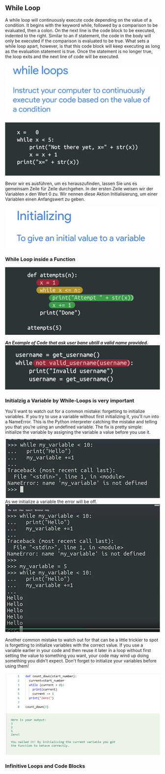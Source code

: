 ## While Loop

A while loop will continuously execute code depending on the value of a condition. It begins with the keyword while, followed by a comparison to be evaluated, then a colon. On the next line is the code block to be executed, indented to the right. Similar to an if statement, the code in the body will only be executed if the comparison is evaluated to be true. What sets a while loop apart, however, is that this code block will keep executing as long as the evaluation statement is true. Once the statement is no longer true, the loop exits and the next line of code will be executed.  



![while_1](images/while_1.png)

![while_2](images/while_2.png)

Bevor wir es ausführen, um es herauszufinden, lassen Sie uns es gemeinsam Zeile für Zeile durchgehen. In der ersten Zeile weisen wir der Variablen x den Wert 0 zu. Wir nennen diese Aktion Initialisierung, um einer Variablen einen Anfangswert zu geben.

![while_3](images/while_3.png)

### While Loop inside a Function

![while_4](images/while_4.png)    


***An Example of Code that ask user bane ubtill a valid name provided.***
![while_5](images/while_5.png)

### Initialzig a Variable by While-Loops is very important   

You'll want to watch out for a common mistake: forgetting to initialize variables. If you try to use a variable without first initializing it, you'll run into a NameError. This is the Python interpreter catching the mistake and telling you that you’re using an undefined variable. The fix is pretty simple: initialize the variable by assigning the variable a value before you use it.

![while_6](images/while_6.png)   
As we initialize a variable the error will be off. 
![while_7](images/while_7.png)

Another common mistake to watch out for that can be a little trickier to spot is forgetting to initialize variables with the correct value. If you use a variable earlier in your code and then reuse it later in a loop without first setting the value to something you want, your code may wind up doing something you didn't expect. Don't forget to initialize your variables before using them!

![while_8](images/while_8.png)

### Infinitive Loops and Code Blocks
